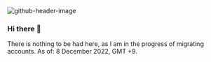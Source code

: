 ![github-header-image](https://user-images.githubusercontent.com/96672739/206433806-4a260ff6-6025-4799-aa53-6d57f0fc4f46.png)

### Hi there 👋
There is nothing to be had here, as I am in the progress of migrating accounts.
As of: 8 December 2022, GMT +9.

<!--
**MapleCodes/MapleCodes** is a ✨ _special_ ✨ repository because its `README.md` (this file) appears on your GitHub profile.

Here are some ideas to get you started:

- 🔭 I’m currently working on ...
- 🌱 I’m currently learning ...
- 👯 I’m looking to collaborate on ...
- 🤔 I’m looking for help with ...
- 💬 Ask me about ...
- 📫 How to reach me: ...
- 😄 Pronouns: ...
- ⚡ Fun fact: ...
-->
